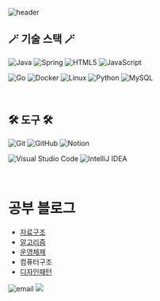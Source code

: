 ![header](https://capsule-render.vercel.app/api?type=wave&color=auto&height=200&section=header&text=이정한&fontSize=70)


## 🪄 기술 스택 🪄
![Java](https://img.shields.io/badge/java-%23ED8B00.svg?style=for-the-badge&logo=openjdk&logoColor=white) ![Spring](https://img.shields.io/badge/spring-%236DB33F.svg?style=for-the-badge&logo=spring&logoColor=white) ![HTML5](https://img.shields.io/badge/html5-%23E34F26.svg?style=for-the-badge&logo=html5&logoColor=white) ![JavaScript](https://img.shields.io/badge/javascript-%23323330.svg?style=for-the-badge&logo=javascript&logoColor=%23F7DF1E)

![Go](https://img.shields.io/badge/go-%2300ADD8.svg?style=for-the-badge&logo=go&logoColor=white) ![Docker](https://img.shields.io/badge/docker-%230db7ed.svg?style=for-the-badge&logo=docker&logoColor=white) ![Linux](https://img.shields.io/badge/Linux-FCC624?style=for-the-badge&logo=linux&logoColor=black) ![Python](https://img.shields.io/badge/python-3670A0?style=for-the-badge&logo=python&logoColor=ffdd54) ![MySQL](https://img.shields.io/badge/mysql-4479A1.svg?style=for-the-badge&logo=mysql&logoColor=white)

</br>

## 🛠 도구 🛠
![Git](https://img.shields.io/badge/git-%23F05033.svg?style=for-the-badge&logo=git&logoColor=white) ![GitHub](https://img.shields.io/badge/github-%23121011.svg?style=for-the-badge&logo=github&logoColor=white) ![Notion](https://img.shields.io/badge/Notion-%23000000.svg?style=for-the-badge&logo=notion&logoColor=white)

![Visual Studio Code](https://img.shields.io/badge/Visual%20Studio%20Code-0078d7.svg?style=for-the-badge&logo=visual-studio-code&logoColor=white)
 ![IntelliJ IDEA](https://img.shields.io/badge/IntelliJIDEA-000000.svg?style=for-the-badge&logo=intellij-idea&logoColor=white)

</br>

# 공부 블로그
- [자료구조](https://blog.naver.com/PostView.naver?blogId=ljh3047063&logNo=222181267345&categoryNo=67&parentCategoryNo=0&viewDate=&currentPage=1&postListTopCurrentPage=1&from=postView&userTopListOpen=true&userTopListCount=5&userTopListManageOpen=false&userTopListCurrentPage=1)
- [알고리즘](https://blog.naver.com/PostList.naver?blogId=ljh3047063&from=postList&categoryNo=111)
- [운영체제](https://blog.naver.com/PostList.naver?blogId=ljh3047063&from=postList&categoryNo=69)
- 컴퓨터구조
- [디자인패턴](https://blog.naver.com/PostList.naver?blogId=ljh3047063&from=postList&categoryNo=122)

![email](https://img.shields.io/badge/worldbiomusic@gmail.com-D14836?style=for-the-badge&logo=gmail&logoColor=white)
<img src="https://img.shields.io/badge/<이름>-<RGB색상>?style=for-the-badge&logo=<로고이름>&logoColor=white">
